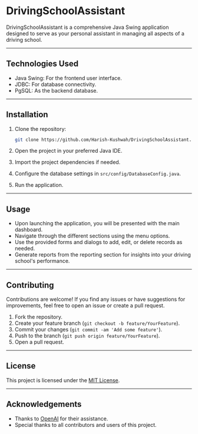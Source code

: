 # DrivingSchoolAssistant

DrivingSchoolAssistant is a comprehensive Java Swing application designed to serve as your personal assistant in managing all aspects of a driving school.

---
## Technologies Used

- Java Swing: For the frontend user interface.
- JDBC: For database connectivity.
- PgSQL: As the backend database.

---

## Installation

1. Clone the repository:

    ```bash
    git clone https://github.com/Harish-Kushwah/DrivingSchoolAssistant.git
    ```

2. Open the project in your preferred Java IDE.

3. Import the project dependencies if needed.

4. Configure the database settings in `src/config/DatabaseConfig.java`.

5. Run the application.

---

## Usage

- Upon launching the application, you will be presented with the main dashboard.
- Navigate through the different sections using the menu options.
- Use the provided forms and dialogs to add, edit, or delete records as needed.
- Generate reports from the reporting section for insights into your driving school's performance.

---

## Contributing

Contributions are welcome! If you find any issues or have suggestions for improvements, feel free to open an issue or create a pull request.

1. Fork the repository.
2. Create your feature branch (`git checkout -b feature/YourFeature`).
3. Commit your changes (`git commit -am 'Add some feature'`).
4. Push to the branch (`git push origin feature/YourFeature`).
5. Open a pull request.

---

## License

This project is licensed under the [MIT License](LICENSE).

---

## Acknowledgements

- Thanks to [OpenAI](https://openai.com) for their assistance.
- Special thanks to all contributors and users of this project.

